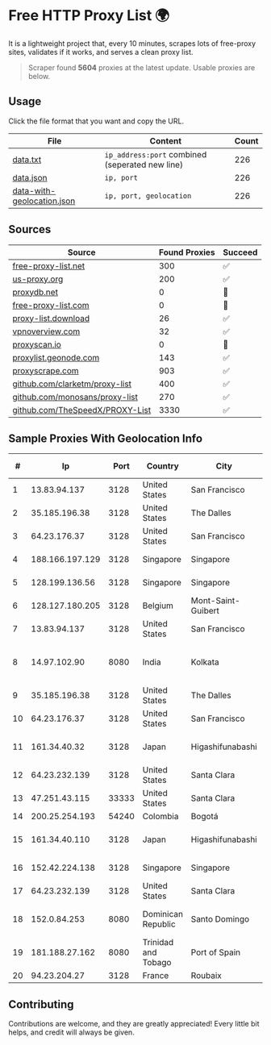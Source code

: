 
# Free HTTP Proxy List 🌍

It is a lightweight project that, every 10 minutes, scrapes lots of free-proxy sites, validates if it works, and serves a clean proxy list.


> Scraper found **5604** proxies at the latest update. Usable proxies are below.

## Usage

Click the file format that you want and copy the URL.


|File|Content|Count|
|----|-------|-----|
|[data.txt](https://raw.githubusercontent.com/themiralay/Proxy-List-World/master/data.txt)|`ip_address:port` combined (seperated new line)|226|
|[data.json](https://raw.githubusercontent.com/themiralay/Proxy-List-World/master/data.json)|`ip, port`|226|
|[data-with-geolocation.json](https://raw.githubusercontent.com/themiralay/Proxy-List-World/master/data-with-geolocation.json)|`ip, port, geolocation`|226|

## Sources

|Source|Found Proxies|Succeed|
|------|-------------|-------|
|[free-proxy-list.net](https://free-proxy-list.net)|300|✅|
|[us-proxy.org](https://www.us-proxy.org)|200|✅|
|[proxydb.net](http://proxydb.net)|0|🚫|
|[free-proxy-list.com](https://free-proxy-list.com/?page=&port=&type%5B%5D=http&type%5B%5D=https&up_time=0&search=Search)|0|🚫|
|[proxy-list.download](https://www.proxy-list.download/HTTP)|26|✅|
|[vpnoverview.com](https://vpnoverview.com/privacy/anonymous-browsing/free-proxy-servers)|32|✅|
|[proxyscan.io](https://www.proxyscan.io)|0|🚫|
|[proxylist.geonode.com](https://proxylist.geonode.com/api/proxy-list?limit=300&page=1&sort_by=lastChecked&sort_type=desc&protocols=http,https)|143|✅|
|[proxyscrape.com](https://api.proxyscrape.com/v2/?request=displayproxies&protocol=http&timeout=10000&country=all&ssl=all&anonymity=all)|903|✅|
|[github.com/clarketm/proxy-list](https://raw.githubusercontent.com/clarketm/proxy-list/master/proxy-list-raw.txt)|400|✅|
|[github.com/monosans/proxy-list](https://raw.githubusercontent.com/monosans/proxy-list/main/proxies/http.txt)|270|✅|
|[github.com/TheSpeedX/PROXY-List](https://raw.githubusercontent.com/TheSpeedX/PROXY-List/master/http.txt)|3330|✅|


## Sample Proxies With Geolocation Info

|#|Ip|Port|Country|City|Internet Service Provider|
|-|--|----|-------|----|-------------------------|
|1|13.83.94.137|3128|United States|San Francisco|Microsoft Corporation|
|2|35.185.196.38|3128|United States|The Dalles|Google LLC|
|3|64.23.176.37|3128|United States|San Francisco|DigitalOcean, LLC|
|4|188.166.197.129|3128|Singapore|Singapore|DigitalOcean, LLC|
|5|128.199.136.56|3128|Singapore|Singapore|DigitalOcean, LLC|
|6|128.127.180.205|3128|Belgium|Mont-Saint-Guibert|THGNET-VPS|
|7|13.83.94.137|3128|United States|San Francisco|Microsoft Corporation|
|8|14.97.102.90|8080|India|Kolkata|Tata Teleservices LTD - Tata Indicom - Cdma Division|
|9|35.185.196.38|3128|United States|The Dalles|Google LLC|
|10|64.23.176.37|3128|United States|San Francisco|DigitalOcean, LLC|
|11|161.34.40.32|3128|Japan|Higashifunabashi|NTT PC Communications, Inc.|
|12|64.23.232.139|3128|United States|Santa Clara|DigitalOcean, LLC|
|13|47.251.43.115|33333|United States|Santa Clara|Alibaba Cloud LLC|
|14|200.25.254.193|54240|Colombia|Bogotá|Anditel S.A.S.|
|15|161.34.40.110|3128|Japan|Higashifunabashi|NTT PC Communications, Inc.|
|16|152.42.224.138|3128|Singapore|Singapore|DigitalOcean, LLC|
|17|64.23.232.139|3128|United States|Santa Clara|DigitalOcean, LLC|
|18|152.0.84.253|8080|Dominican Republic|Santo Domingo|Compañía Dominicana de Teléfonos S. A.|
|19|181.188.27.162|8080|Trinidad and Tobago|Port of Spain|Columbus Communications Trinidad Limited.|
|20|94.23.204.27|3128|France|Roubaix|OVH SAS|



## Contributing

Contributions are welcome, and they are greatly appreciated! Every
little bit helps, and credit will always be given.

